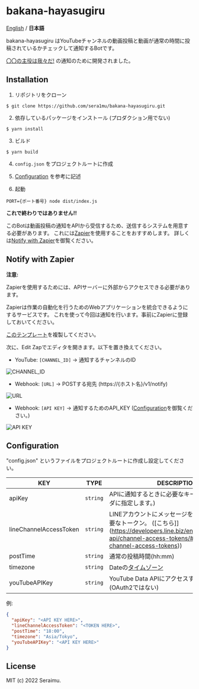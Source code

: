 # bakana-hayasugiru

[English](https://github.com/sera1mu/bakana-hayasugiru#readme) / **日本語**

bakana-hayasugiru はYouTubeチャンネルの動画投稿と動画が通常の時間に投稿されているかチェックして通知するBotです。

[〇〇の主役は我々だ!](https://www.youtube.com/c/NemesisLaAlgol1936) の通知のために開発されました。

## Installation

1. リポジトリをクローン

```
$ git clone https://github.com/sera1mu/bakana-hayasugiru.git
```

2. 依存しているパッケージをインストール (プロダクション用でない)

```
$ yarn install
```

3. ビルド

```
$ yarn build
```

4. `config.json` をプロジェクトルートに作成

5. [Configuration](#configuration) を参考に記述

6. 起動

```
PORT={ポート番号} node dist/index.js
```

**これで終わりではありません!!**

このBotは動画投稿の通知をAPIから受信するため、送信するシステムを用意する必要があります。
これには[Zapier](https://zapier.com/)を使用することをおすすめします。
詳しくは[Notify with Zapier](#notify-with-zapier)を御覧ください。

## Notify with Zapier

**注意:**

Zapierを使用するためには、APIサーバーに外部からアクセスできる必要があります。

Zapierは作業の自動化を行うためのWebアプリケーションを統合できるようにするサービスです。
これを使って今回は通知を行います。事前にZapierに登録しておいてください。

[このテンプレート](https://zapier.com/shared/e3db3687abb75d66ea9a44ff81ee947b5be65ffa)を複製してください。

次に、Edit Zapでエディタを開きます。以下を置き換えてください。

* YouTube: `[CHANNEL_ID]` -> 通知するチャンネルのID

![CHANNEL_ID](https://i.imgur.com/sI8HRch.png)

* Webhook: `[URL]` -> POSTする宛先 (https://{ホスト名}/v1/notify)

![URL](https://i.imgur.com/FDLcu10.png)

* Webhook: `[API KEY]` -> 通知するためのAPI_KEY ([Configuration](#configuration)を御覧ください。)

![API KEY](https://i.imgur.com/nF6rzfL.png)

## Configuration

"config.json" というファイルをプロジェクトルートに作成し設定してください。

| KEY                    | TYPE     | DESCRIPTION                                                                                                                                                                       |
| ---------------------- | -------- | --------------------------------------------------------------------------------------------------------------------------------------------------------------------------------- |
| apiKey                 | `string` | APIに通知するときに必要なキー (X-Api-Key ヘッダに指定します。)                                                                                                                    |
| lineChannelAccessToken | `string` | LINEアカウントにメッセージを送信するために必要なトークン。 ([こちら]](https://developers.line.biz/en/docs/messaging-api/channel-access-tokens/#long-lived-channel-access-tokens)) |
| postTime               | `string` | 通常の投稿時間(hh:mm)                                                                                                                                                             |
| timezone               | `string` | Dateの[タイムゾーン](https://momentjs.com/timezone/)                                                                                                                              |
| youTubeAPIKey          | `string` | YouTube Data APIにアクセスするためのキー(OAuth2ではない)                                                                                                                          | [こちら](https://developers.google.com/youtube/registering_an_application)) |

例:
```json
{
  "apiKey": "<API KEY HERE>",
  "lineChannelAccessToken": "<TOKEN HERE>",
  "postTime": "18:00",
  "timezone": "Asia/Tokyo",
  "youTubeAPIKey": "<API KEY HERE>"
}
```

## License

MIT (c) 2022 Seraimu.
